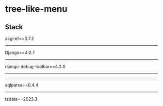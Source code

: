 # tree-like-menu

Stack
-----------------------------------
asgiref==3.7.2
***
Django==4.2.7
***
django-debug-toolbar==4.2.0
***
***
sqlparse==0.4.4
***
tzdata==2023.3
